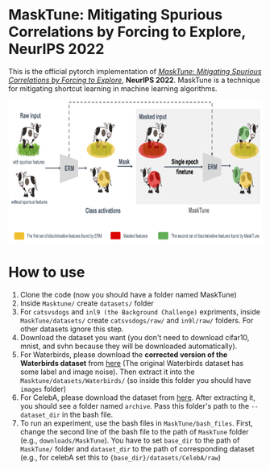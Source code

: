 <h1>MaskTune: Mitigating Spurious Correlations by Forcing to Explore, NeurIPS 2022</h1>
This is the official pytorch implementation of <a href="http://arxiv.org/abs/2210.00055"><em>MaskTune: Mitigating Spurious Correlations by Forcing to Explore</em></a>, <strong>NeurIPS 2022</strong>. MaskTune is a technique for mitigating shortcut learning in machine learning algorithms.

<br>
</br>

<div align="center">
<img src="https://github.com/aliasgharkhani/Masktune/blob/master/masktune_method_.png" width="800" height="280"">
</div>


<h1>How to use</h1>

1. Clone the code (now you should have a folder named MaskTune)
2. Inside `Masktune/` create `datasets/` folder
3. For `catsvsdogs` and `inl9 (the Background Challenge)` expriments, inside `MaskTune/datasets/` create `catsvsdogs/raw/` and `in9l/raw/` folders. For other datasets ignore this step.
4. Download the dataset you want (you don't need to download cifar10, mnist, and svhn because they will be downloaded automatically).
5. For Waterbirds, please download the <strong>corrected version of the Waterbirds dataset</strong> from <a href="https://drive.google.com/file/d/1xPNYQskEXuPhuqT5Hj4hXPeJa9jh7liL/view?usp=sharing">here</a> (The original Waterbirds dataset has some label and image noise). Then extract it into the `Masktune/datasets/Waterbirds/` (so inside this folder you should have `images` folder)
6. For CelebA, please download the dataset from <a href="https://www.kaggle.com/datasets/jessicali9530/celeba-dataset?resource=download-directory">here</a>. After extracting it, you should see a folder named `archive`. Pass this folder's path to the `--dataset_dir` in the bash file.
7. To run an experiment, use the bash files in `MaskTune/bash_files`. First, change the second line of the bash file to the path of `MaskTune` folder (e.g., `downloads/MaskTune`). You have to set `base_dir` to the path of `MaskTune/` folder and `dataset_dir` to the path of corresponding dataset (e.g., for celebA set this to `{base_dir}/datasets/CelebA/raw`)
